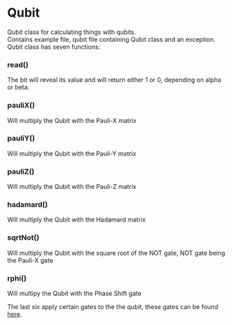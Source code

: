 # Qubit

Qubit class for calculating things with qubits.<br>
Contains example file, qubit file containing Qubit class and an exception.<br>
Qubit class has seven functions:

### read()
The bit will reveal its value and will return either 1 or 0, depending on alpha or beta.

### pauliX()
Will multiply the Qubit with the Pauli-X matrix

### pauliY()
Will multiply the Qubit with the Pauli-Y matrix

### pauliZ()
Will multiply the Qubit with the Pauli-Z matrix

### hadamard()
Will multiply the Qubit with the Hadamard matrix

### sqrtNot()
Will multiply the Qubit with the square root of the NOT gate, NOT gate being the Pauli-X gate

### rphi()
Will multipy the Qubit with the Phase Shift gate
  
The last six apply certain gates to the the qubit, these gates can be found [here](https://en.wikipedia.org/wiki/Quantum_logic_gate).

